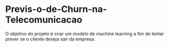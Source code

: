 # Previs-o-de-Churn-na-Telecomunicacao
O objetivo do projeto é criar um modelo de machine learning a fim de tentar prever se o cliente deseja sair da empresa.
